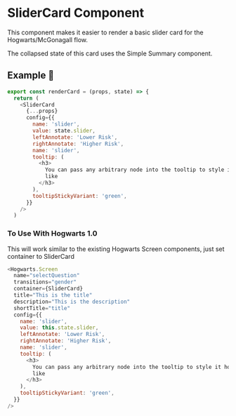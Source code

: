 # SliderCard Component

This component makes it easier to render a basic slider card for the Hogwarts/McGonagall flow.

The collapsed state of this card uses the Simple Summary component.

## Example 🚀

```javascript
export const renderCard = (props, state) => {
  return (
    <SliderCard
      {...props}
      config={{
        name: 'slider',
        value: state.slider,
        leftAnnotate: 'Lower Risk',
        rightAnnotate: 'Higher Risk',
        name: 'slider',
        tooltip: (
          <h3>
            You can pass any arbitrary node into the tooltip to style it how you'd
            like
          </h3>
        ),
        tooltipStickyVariant: 'green',
      }}
    />
  )
```

### To Use With Hogwarts 1.0

This will work similar to the existing Hogwarts Screen components, just set container to SliderCard

```javascript
<Hogwarts.Screen
  name="selectQuestion"
  transitions="gender"
  container={SliderCard}
  title="This is the title"
  description="This is the description"
  shortTitle="title"
  config={{
    name: 'slider',
    value: this.state.slider,
    leftAnnotate: 'Lower Risk',
    rightAnnotate: 'Higher Risk',
    name: 'slider',
    tooltip: (
      <h3>
        You can pass any arbitrary node into the tooltip to style it how you'd
        like
      </h3>
    ),
    tooltipStickyVariant: 'green',
  }}
/>
```
